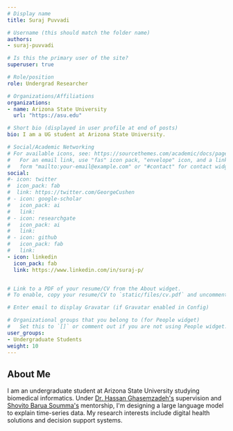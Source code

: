 ```yaml
---
# Display name
title: Suraj Puvvadi

# Username (this should match the folder name)
authors:
- suraj-puvvadi

# Is this the primary user of the site?
superuser: true

# Role/position
role: Undergrad Researcher

# Organizations/Affiliations
organizations:
- name: Arizona State University
  url: "https://asu.edu"

# Short bio (displayed in user profile at end of posts)
bio: I am a UG student at Arizona State University.

# Social/Academic Networking
# For available icons, see: https://sourcethemes.com/academic/docs/page-builder/#icons
#   For an email link, use "fas" icon pack, "envelope" icon, and a link in the
#   form "mailto:your-email@example.com" or "#contact" for contact widget.
social:
#- icon: twitter
#  icon_pack: fab
#  link: https://twitter.com/GeorgeCushen
# - icon: google-scholar  
#   icon_pack: ai
#   link: 
# - icon: researchgate
#   icon_pack: ai
#   link: 
# - icon: github
#   icon_pack: fab
#   link:  
- icon: linkedin
  icon_pack: fab
  link: https://www.linkedin.com/in/suraj-p/


# Link to a PDF of your resume/CV from the About widget.
# To enable, copy your resume/CV to `static/files/cv.pdf` and uncomment the lines below.  

# Enter email to display Gravatar (if Gravatar enabled in Config)

# Organizational groups that you belong to (for People widget)
#   Set this to `[]` or comment out if you are not using People widget.
user_groups:
- Undergraduate Students
weight: 10
---
```

## About Me

I am an undergraduate student at Arizona State University studying biomedical informatics. Under [Dr. Hassan Ghasemzadeh's](https://search.asu.edu/profile/4018242) supervision and [Shovito Barua Soumma's](https://ghasemzadeh.com/authors/shovito-barua-soumma/) mentorship, I'm designing a large language model to explain time-series data. My research interests include digital health solutions and decision support systems.

